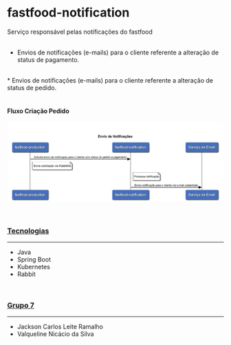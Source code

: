 # fastfood-notification
Serviço responsável pelas notificações do fastfood
<br>
<br>
* Envios de notificações (e-mails) para o cliente referente a alteração de status de pagamento.
<br>
* Envios de notificações (e-mails) para o cliente referente a alteração de status de pedido.

<br>
<br>

#### **Fluxo Criação Pedido**

![Fluxo envio de notificacoes](fastfood-notification/imagens/fluxo-envio-de-notificacoes.png)

<br>

### [Tecnologias](#Tecnologias)
***
* Java
* Spring Boot
* Kubernetes
* Rabbit

<br>

### [Grupo 7](#grupo-7)
***
* Jackson Carlos Leite Ramalho
* Valqueline Nicácio da Silva

